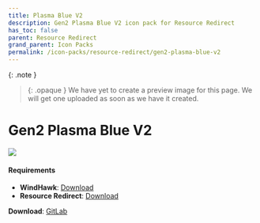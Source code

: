 ```yaml
---
title: Plasma Blue V2
description: Gen2 Plasma Blue V2 icon pack for Resource Redirect
has_toc: false
parent: Resource Redirect
grand_parent: Icon Packs
permalink: /icon-packs/resource-redirect/gen2-plasma-blue-v2
---
```


{: .note }
> {: .opaque }
> We have yet to create a preview image for this page. We will get one uploaded as soon as we have it created.

Gen2 Plasma Blue V2
===========================

![][Preview]

#### Requirements

*   **WindHawk**: [Download][WindHawk]
*   **Resource Redirect**: [Download][ResourceRedirect]

**Download**: [GitLab][GitLab]

<!-- ///////////////////////////////////////////////////////////////////////////////////////////////////////////////////////////////////////////////////// -->

[Preview]: https://gitlab.com/the-back-room/resource-redirect/-/tree/main/icon-packs/Plasma-Blue-V2/Extras/Preview.bmp 

[GitLab]: https://gitlab.com/the-back-room/resource-redirect/-/tree/main/icon-packs/Plasma-Blue-V2

[WindHawk]: https://windhawk.net/
[ResourceRedirect]: https://windhawk.net/mods/icon-resource-redirect

<!-- ///////////////////////////////////////////////////////////////////////////////////////////////////////////////////////////////////////////////////// -->
